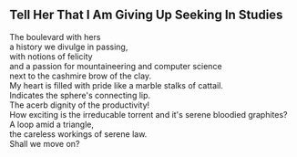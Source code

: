 Tell Her That I Am Giving Up Seeking In Studies
-----------------------------------------------
The boulevard with hers  
a history we divulge in passing,  
with notions of felicity  
and a passion for mountaineering and computer science  
next to the cashmire brow of the clay.  
My heart is filled with pride like a marble stalks of cattail.  
Indicates the sphere's connecting lip.  
The acerb dignity of the productivity!  
How exciting is the irreducable torrent and it's serene bloodied graphites?  
A loop amid a triangle,  
the careless workings of serene law.  
Shall we move on?  
